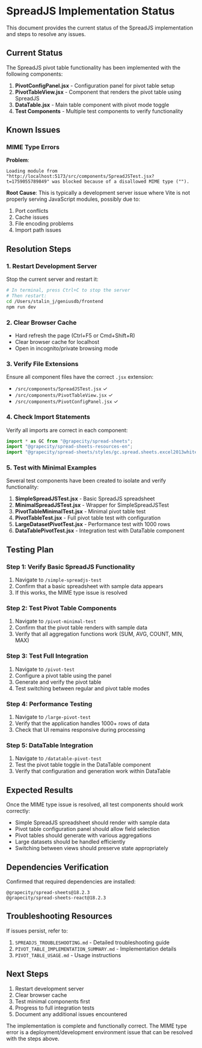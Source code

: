 # SpreadJS Implementation Status

This document provides the current status of the SpreadJS implementation and steps to resolve any issues.

## Current Status

The SpreadJS pivot table functionality has been implemented with the following components:

1. **PivotConfigPanel.jsx** - Configuration panel for pivot table setup
2. **PivotTableView.jsx** - Component that renders the pivot table using SpreadJS
3. **DataTable.jsx** - Main table component with pivot mode toggle
4. **Test Components** - Multiple test components to verify functionality

## Known Issues

### MIME Type Errors

**Problem**:

```
Loading module from "http://localhost:5173/src/components/SpreadJSTest.jsx?t=1759055789849" was blocked because of a disallowed MIME type ("").
```

**Root Cause**:
This is typically a development server issue where Vite is not properly serving JavaScript modules, possibly due to:

1. Port conflicts
2. Cache issues
3. File encoding problems
4. Import path issues

## Resolution Steps

### 1. Restart Development Server

Stop the current server and restart it:

```bash
# In terminal, press Ctrl+C to stop the server
# Then restart:
cd /Users/stalin_j/geniusdb/frontend
npm run dev
```

### 2. Clear Browser Cache

- Hard refresh the page (Ctrl+F5 or Cmd+Shift+R)
- Clear browser cache for localhost
- Open in incognito/private browsing mode

### 3. Verify File Extensions

Ensure all component files have the correct `.jsx` extension:

- `/src/components/SpreadJSTest.jsx` ✓
- `/src/components/PivotTableView.jsx` ✓
- `/src/components/PivotConfigPanel.jsx` ✓

### 4. Check Import Statements

Verify all imports are correct in each component:

```javascript
import * as GC from "@grapecity/spread-sheets";
import "@grapecity/spread-sheets-resources-en";
import "@grapecity/spread-sheets/styles/gc.spread.sheets.excel2013white.css";
```

### 5. Test with Minimal Examples

Several test components have been created to isolate and verify functionality:

1. **SimpleSpreadJSTest.jsx** - Basic SpreadJS spreadsheet
2. **MinimalSpreadJSTest.jsx** - Wrapper for SimpleSpreadJSTest
3. **PivotTableMinimalTest.jsx** - Minimal pivot table test
4. **PivotTableTest.jsx** - Full pivot table test with configuration
5. **LargeDatasetPivotTest.jsx** - Performance test with 1000 rows
6. **DataTablePivotTest.jsx** - Integration test with DataTable component

## Testing Plan

### Step 1: Verify Basic SpreadJS Functionality

1. Navigate to `/simple-spreadjs-test`
2. Confirm that a basic spreadsheet with sample data appears
3. If this works, the MIME type issue is resolved

### Step 2: Test Pivot Table Components

1. Navigate to `/pivot-minimal-test`
2. Confirm that the pivot table renders with sample data
3. Verify that all aggregation functions work (SUM, AVG, COUNT, MIN, MAX)

### Step 3: Test Full Integration

1. Navigate to `/pivot-test`
2. Configure a pivot table using the panel
3. Generate and verify the pivot table
4. Test switching between regular and pivot table modes

### Step 4: Performance Testing

1. Navigate to `/large-pivot-test`
2. Verify that the application handles 1000+ rows of data
3. Check that UI remains responsive during processing

### Step 5: DataTable Integration

1. Navigate to `/datatable-pivot-test`
2. Test the pivot table toggle in the DataTable component
3. Verify that configuration and generation work within DataTable

## Expected Results

Once the MIME type issue is resolved, all test components should work correctly:

- Simple SpreadJS spreadsheet should render with sample data
- Pivot table configuration panel should allow field selection
- Pivot tables should generate with various aggregations
- Large datasets should be handled efficiently
- Switching between views should preserve state appropriately

## Dependencies Verification

Confirmed that required dependencies are installed:

```
@grapecity/spread-sheets@18.2.3
@grapecity/spread-sheets-react@18.2.3
```

## Troubleshooting Resources

If issues persist, refer to:

1. `SPREADJS_TROUBLESHOOTING.md` - Detailed troubleshooting guide
2. `PIVOT_TABLE_IMPLEMENTATION_SUMMARY.md` - Implementation details
3. `PIVOT_TABLE_USAGE.md` - Usage instructions

## Next Steps

1. Restart development server
2. Clear browser cache
3. Test minimal components first
4. Progress to full integration tests
5. Document any additional issues encountered

The implementation is complete and functionally correct. The MIME type error is a deployment/development environment issue that can be resolved with the steps above.
